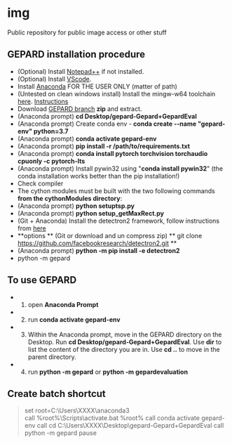 # img
Public repository for public image access or other stuff

## GEPARD installation procedure

- (Optional) Install [Notepad++](https://notepad-plus-plus.org/downloads/v8.3.3/) if not installed. 
- (Optional) Install [VScode](https://code.visualstudio.com/). 
- Install [Anaconda](https://www.anaconda.com/products/individual) FOR THE USER ONLY (matter of path)
- (Untested on clean windows install) Install the mingw-w64 toolchain [here](https://sourceforge.net/projects/mingw-w64/files/Toolchains%20targetting%20Win32/Personal%20Builds/mingw-builds/installer/mingw-w64-install.exe/download). [Instructions](https://superuser.com/questions/1294343/install-gcc-in-git-for-windows-bash-environment)
- Download [GEPARD branch](https://gitlab.ipfdd.de/GEPARD/gepard/-/tree/Gepard+GepardEval) **zip** and extract.
- (Anaconda prompt) **cd Desktop/gepard-Gepard+GepardEval**
- (Anaconda prompt) Create conda env - **conda create --name "gepard-env" python=3.7**
- (Anaconda prompt)  **conda activate gepard-env**
- (Anaconda prompt) **pip install -r /path/to/requirements.txt**
- (Anaconda prompt) **conda install pytorch torchvision torchaudio cpuonly -c pytorch-lts**
- (Anaconda prompt) Install pywin32 using "**conda install pywin32**"  (the conda installation works better than the pip installation!)
- Check compiler
- The cython modules must be built with the two following commands **from the cythonModules directory**:
- (Anaconda prompt) **python setuptsp.py**
- (Anaconda prompt) **python setup_getMaxRect.py**
- (Git + Anaconda) Install the detectron2 framework, follow instructions from [here](https://github.com/facebookresearch/detectron2/blob/master/INSTALL.md)
- **options ** (Git or download and un compress zip) ** git clone https://github.com/facebookresearch/detectron2.git **
- (Anaconda prompt) **python -m pip install -e detectron2**
- python -m gepard

## To use GEPARD

- 1) open **Anaconda Prompt**
- 2) run **conda activate gepard-env**
- 3) Within the Anaconda prompt, move in the GEPARD directory on the Desktop. Run **cd Desktop/gepard-Gepard+GepardEval**. Use **dir** to list the content of the directory you are in. Use **cd ..** to move in the parent directory.
- 4) run **python -m gepard** or **python -m gepardevaluation** 

## Create batch shortcut

>set root=C:\Users\XXXX\anaconda3\
>call %root%\Scripts\activate.bat %root%
>call conda activate gepard-env
>call cd C:\Users\XXXX\Desktop\gepard-Gepard+GepardEval
>call python -m gepard
>pause

